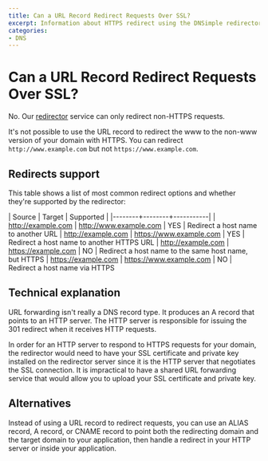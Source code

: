 ```yaml
---
title: Can a URL Record Redirect Requests Over SSL?
excerpt: Information about HTTPS redirect using the DNSimple redirector and alternative solutions.
categories:
- DNS
---
```


# Can a URL Record Redirect Requests Over SSL?

No. Our [redirector](/articles/redirector) service can only redirect non-HTTPS requests.

It's not possible to use the URL record to redirect the www to the non-www version of your domain with HTTPS. You can redirect `http://www.example.com` but not `https://www.example.com`.


## Redirects support

This table shows a list of most common redirect options and whether they're supported by the redirector:

| Source | Target | Supported |
|--------+--------+-----------|
| http://example.com      | http://www.example.com  | YES | Redirect a host name to another URL
| http://example.com      | https://www.example.com | YES | Redirect a host name to another HTTPS URL
| http://example.com      | https://example.com     | NO  | Redirect a host name to the same host name, but HTTPS
| https://example.com     | https://www.example.com | NO  | Redirect a host name via HTTPS


## Technical explanation

URL forwarding isn't really a DNS record type. It produces an A record that points to an HTTP server. The HTTP server is responsible for issuing the 301 redirect when it receives HTTP requests.

In order for an HTTP server to respond to HTTPS requests for your domain, the redirector would need to have your SSL certificate and private key installed on the redirector server since it is the HTTP server that negotiates the SSL connection. It is impractical to have a shared URL forwarding service that would allow you to upload your SSL certificate and private key.


## Alternatives

Instead of using a URL record to redirect requests, you can use an ALIAS record, A record, or CNAME record to point both the redirecting domain and the target domain to your application, then handle a redirect in your HTTP server or inside your application.
